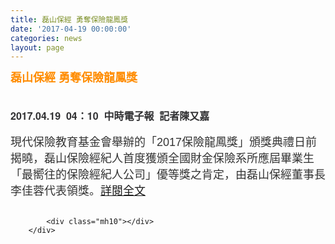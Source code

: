 ```yaml
---
title: 磊山保經 勇奪保險龍鳳獎
date: '2017-04-19 00:00:00'
categories: news
layout: page
---
```


<div class="text">
			<div>
	<h1 style="border: 0px none; margin: 0px; outline: none 0px; padding: 0px; font-stretch: normal; font-size: 30px; line-height: 1.3; font-family: 微软雅黑, 黑体, &quot;helvetica neue&quot;, &quot;lucida grande&quot;, Arial, PMingLiU, &quot;Trebuchet MS&quot;, Helvetica, Verdana, sans-serif; color: rgb(49, 49, 51); width: 630px;">
		<span style="color:#ff8c00;"><span style="font-size:18px;"><strong>磊山保經 勇奪保險龍鳳獎</strong></span></span><br>
		<br>
		<span style="font-size: 16px;">2017.04.19 &nbsp;04：10 &nbsp;中時電子報 &nbsp;記者陳又嘉&nbsp;</span></h1>
	<div>
		<br>
		<span style="color: rgb(51, 51, 51); font-family: &quot;Microsoft JhengHei&quot;, sans-serif; font-size: 18px;">現代保險教育基金會舉辦的「2017保險龍鳳獎」頒獎典禮日前揭曉，磊山保險經紀人首度獲頒全國財金保險系所應屆畢業生「最嚮往的保險經紀人公司」優等獎之肯定，由磊山保經董事長李佳蓉代表領獎。</span><font face="Microsoft Jhenghei, Verdana, Arial, PMingLiU, sans-serif" style="font-size: 9pt;"><span style="font-size: 18px;"><a href="http://www.chinatimes.com/newspapers/20170419000276-260208">詳閱全文</a></span></font></div>
</div>
<div>
	&nbsp;</div>

			<div class="mh10"></div>
		</div>